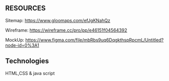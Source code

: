 <!-- @format -->

## RESOURCES

Sitemap: https://www.gloomaps.com/efJgKNahQz

Wireframe:  https://wireframe.cc/pro/pp/e46151f04564392

MockUp: https://www.figma.com/file/mbRbs9uq6DqgkthspRpcmL/Untitled?node-id=0%3A1

## Technologies

HTML,CSS & java script
